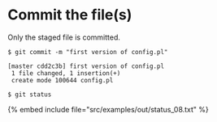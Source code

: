 # Commit the file(s)

Only the staged file is committed.


```
$ git commit -m "first version of config.pl"
```

```
[master cdd2c3b] first version of config.pl
 1 file changed, 1 insertion(+)
 create mode 100644 config.pl
```

```
$ git status
```
{% embed include file="src/examples/out/status_08.txt" %}

